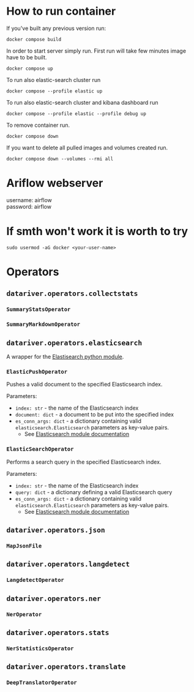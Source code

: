 # How to run container
If you've built any previous version run:
```
docker compose build
```

In order to start server simply run. First run will take few minutes image have to be built.
```
docker compose up
```

To run also elastic-search cluster run
```
docker compose --profile elastic up
```

To run also elastic-search cluster and kibana dashboard run
```
docker compose --profile elastic --profile debug up
```

To remove container run.
```
docker compose down
```

If you want to delete all pulled images and volumes created run.
```
docker compose down --volumes --rmi all
```

# Ariflow webserver

username: airflow \
password: airflow

# If smth won't work it is worth to try
```
sudo usermod -aG docker <your-user-name>
```



# Operators

## `datariver.operators.collectstats`

### `SummaryStatsOperator`

### `SummaryMarkdownOperator`


## `datariver.operators.elasticsearch`

A wrapper for the [Elastisearch python module](https://elasticsearch-py.readthedocs.io/en/v8.14.0/api/elasticsearch.html#elasticsearch.Elasticsearch.search).

### `ElasticPushOperator`
Pushes a valid document to the specified Elasticsearch index.

Parameters:
- `index: str` - the name of the Elasticsearch index
- `document: dict` - a document to be put into the specified index
- `es_conn_args: dict` - a dictionary containing valid `elasticsearch.Elasticsearch` parameters as key-value pairs.
    - See [Elasticsearch module documentation](https://elasticsearch-py.readthedocs.io/en/v8.14.0/api/elasticsearch.html#elasticsearch) 


### `ElasticSearchOperator`
Performs a search query in the specified Elasticsearch index.

Parameters:
- `index: str` - the name of the Elasticsearch index
- `query: dict` - a dictionary defining a valid Elasticsearch query
- `es_conn_args: dict` - a dictionary containing valid `elasticsearch.Elasticsearch` parameters as key-value pairs.
    - See [Elasticsearch module documentation](https://elasticsearch-py.readthedocs.io/en/v8.14.0/api/elasticsearch.html#elasticsearch) 
    

## `datariver.operators.json`

### `MapJsonFile`

## `datariver.operators.langdetect`

### `LangdetectOperator`

## `datariver.operators.ner`

### `NerOperator`

## `datariver.operators.stats`

### `NerStatisticsOperator`

## `datariver.operators.translate`

### `DeepTranslatorOperator`
